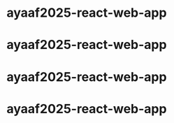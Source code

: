 # ayaaf2025-react-web-app
# ayaaf2025-react-web-app
# ayaaf2025-react-web-app
# ayaaf2025-react-web-app
